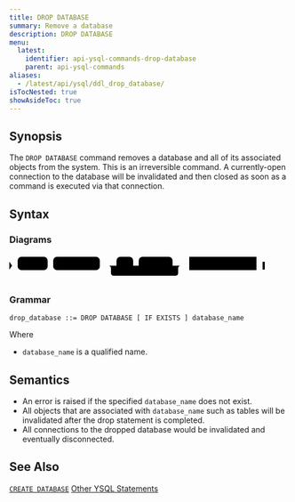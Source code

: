 ```yaml
---
title: DROP DATABASE
summary: Remove a database
description: DROP DATABASE
menu:
  latest:
    identifier: api-ysql-commands-drop-database
    parent: api-ysql-commands
aliases:
  - /latest/api/ysql/ddl_drop_database/
isTocNested: true
showAsideToc: true
---
```


## Synopsis
The `DROP DATABASE` command removes a database and all of its associated objects from the system. This is an irreversible command. A currently-open connection to the database will be invalidated and then closed as soon as a command is executed via that connection.

## Syntax

### Diagrams
<svg class="rrdiagram" version="1.1" xmlns:xlink="http://www.w3.org/1999/xlink" xmlns="http://www.w3.org/2000/svg" width="460" height="49" viewbox="0 0 460 49"><path class="connector" d="M0 21h15m54 0h10m84 0h30m30 0h10m61 0h20m-136 0q5 0 5 5v8q0 5 5 5h111q5 0 5-5v-8q0-5 5-5m5 0h10m121 0h15"/><polygon points="0,28 5,21 0,14" style="fill:black;stroke-width:0"/><rect class="literal" x="15" y="5" width="54" height="24" rx="7"/><text class="text" x="25" y="21">DROP</text><rect class="literal" x="79" y="5" width="84" height="24" rx="7"/><text class="text" x="89" y="21">DATABASE</text><rect class="literal" x="193" y="5" width="30" height="24" rx="7"/><text class="text" x="203" y="21">IF</text><rect class="literal" x="233" y="5" width="61" height="24" rx="7"/><text class="text" x="243" y="21">EXISTS</text><a xlink:href="../../grammar_diagrams#database-name"><rect class="rule" x="324" y="5" width="121" height="24"/><text class="text" x="334" y="21">database_name</text></a><polygon points="456,28 460,28 460,14 456,14" style="fill:black;stroke-width:0"/></svg>

### Grammar
```
drop_database ::= DROP DATABASE [ IF EXISTS ] database_name
```

Where

- `database_name` is a qualified name.

## Semantics

 - An error is raised if the specified `database_name` does not exist.
 - All objects that are associated with `database_name` such as tables will be invalidated after the drop statement is completed.
 - All connections to the dropped database would be invalidated and eventually disconnected.

## See Also

[`CREATE DATABASE`](../ddl_create_database)
[Other YSQL Statements](..)
